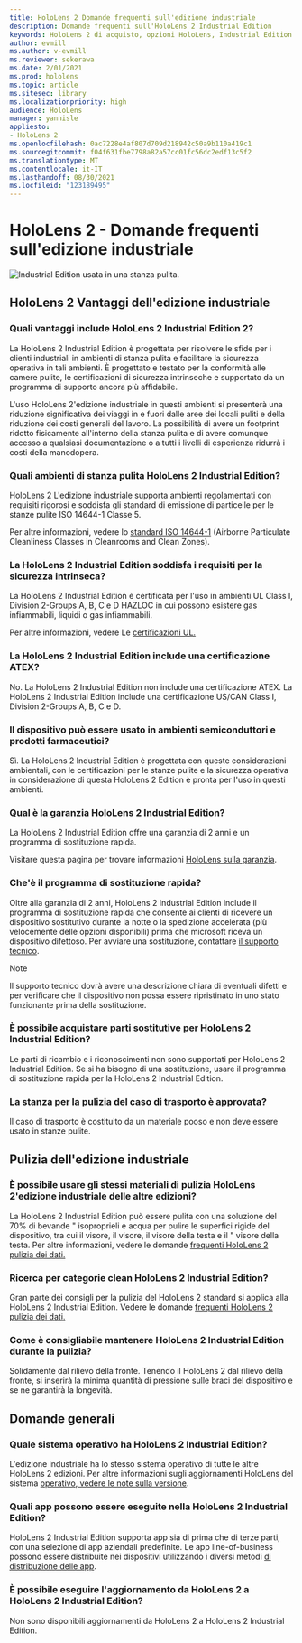 ```yaml
---
title: HoloLens 2 Domande frequenti sull'edizione industriale
description: Domande frequenti sull'HoloLens 2 Industrial Edition
keywords: HoloLens 2 di acquisto, opzioni HoloLens, Industrial Edition
author: evmill
ms.author: v-evmill
ms.reviewer: sekerawa
ms.date: 2/01/2021
ms.prod: hololens
ms.topic: article
ms.sitesec: library
ms.localizationpriority: high
audience: HoloLens
manager: yannisle
appliesto:
- HoloLens 2
ms.openlocfilehash: 0ac7228e4af807d709d218942c50a9b110a419c1
ms.sourcegitcommit: f04f631fbe7798a82a57cc01fc56dc2edf13c5f2
ms.translationtype: MT
ms.contentlocale: it-IT
ms.lasthandoff: 08/30/2021
ms.locfileid: "123189495"
---
```

# <a name="hololens-2---industrial-edition-faq"></a>HoloLens 2 - Domande frequenti sull'edizione industriale

![Industrial Edition usata in una stanza pulita.](./images/industrial-sku-with-remote-assist.png)

## <a name="hololens-2-industrial-edition-benefits"></a>HoloLens 2 Vantaggi dell'edizione industriale

### <a name="what-benefits-does-hololens-2-industrial-edition-2-include"></a>Quali vantaggi include HoloLens 2 Industrial Edition 2?

La HoloLens 2 Industrial Edition è progettata per risolvere le sfide per i clienti industriali in ambienti di stanza pulita e facilitare la sicurezza operativa in tali ambienti. È progettato e testato per la conformità alle camere pulite, le certificazioni di sicurezza intrinseche e supportato da un programma di supporto ancora più affidabile.

L'uso HoloLens 2'edizione industriale in questi ambienti si presenterà una riduzione significativa dei viaggi in e fuori dalle aree dei locali puliti e della riduzione dei costi generali del lavoro. La possibilità di avere un footprint ridotto fisicamente all'interno della stanza pulita e di avere comunque accesso a qualsiasi documentazione o a tutti i livelli di esperienza ridurrà i costi della manodopera.

### <a name="what-clean-room-environments-does-hololens-2-industrial-edition-support"></a>Quali ambienti di stanza pulita HoloLens 2 Industrial Edition?

HoloLens 2 L'edizione industriale supporta ambienti regolamentati con requisiti rigorosi e soddisfa gli standard di emissione di particelle per le stanze pulite ISO 14644-1 Classe 5.

Per altre informazioni, vedere lo [standard ISO 14644-1](https://www.iso.org/standard/53394.html) (Airborne Particulate Cleanliness Classes in Cleanrooms and Clean Zones).

### <a name="does-hololens-2-industrial-edition-meet-requirements-for-intrinsic-safety"></a>La HoloLens 2 Industrial Edition soddisfa i requisiti per la sicurezza intrinseca?

La HoloLens 2 Industrial Edition è certificata per l'uso in ambienti UL Class I, Division 2-Groups A, B, C e D HAZLOC in cui possono esistere gas infiammabili, liquidi o gas infiammabili.

Per altre informazioni, vedere Le [certificazioni UL.](https://www.ul.com/services/ul-and-c-ul-hazardous-areas-certification-north-america?csrf-token=CIwNZNlR4XbisJF39I8yWnWX9wX4WFoz&amp;Search=UL+Class+I%2C+Dev+2+&amp;search-submit=Search)

### <a name="does-the-hololens-2-industrial-edition-hold-an-atex-certification"></a>La HoloLens 2 Industrial Edition include una certificazione ATEX?

No. La HoloLens 2 Industrial Edition non include una certificazione ATEX. La HoloLens 2 Industrial Edition include una certificazione US/CAN Class I, Division 2-Groups A, B, C e D.

### <a name="can-the-device-be-used-in-semiconductor-and-pharmaceutical-environments"></a>Il dispositivo può essere usato in ambienti semiconduttori e prodotti farmaceutici?

Sì. La HoloLens 2 Industrial Edition è progettata con queste considerazioni ambientali, con le certificazioni per le stanze pulite e la sicurezza operativa in considerazione di questa HoloLens 2 Edition è pronta per l'uso in questi ambienti.

### <a name="what-is-the-hololens-2-industrial-edition-warranty"></a>Qual è la garanzia HoloLens 2 Industrial Edition?

La HoloLens 2 Industrial Edition offre una garanzia di 2 anni e un programma di sostituzione rapida.

Visitare questa pagina per trovare informazioni [HoloLens sulla garanzia](https://support.microsoft.com/warranty).

### <a name="what39s-the-rapid-replacement-program"></a>Che&#39;è il programma di sostituzione rapida?

Oltre alla garanzia di 2 anni, HoloLens 2 Industrial Edition include il programma di sostituzione rapida che consente ai clienti di ricevere un dispositivo sostitutivo durante la notte o la spedizione accelerata (più velocemente delle opzioni disponibili) prima che microsoft riceva un dispositivo difettoso. Per avviare una sostituzione, contattare [il supporto tecnico](https://aka.ms/hololenssupport).

> [!NOTE]
> Il supporto tecnico dovrà avere una descrizione chiara di eventuali difetti e per verificare che il dispositivo non possa essere ripristinato in uno stato funzionante prima della sostituzione.

### <a name="can-i-purchase-replacement-parts-for-hololens-2-industrial-edition"></a>È possibile acquistare parti sostitutive per HoloLens 2 Industrial Edition?

Le parti di ricambio e i riconoscimenti non sono supportati per HoloLens 2 Industrial Edition. Se si ha bisogno di una sostituzione, usare il programma di sostituzione rapida per la HoloLens 2 Industrial Edition.

### <a name="is-the-carrying-case-clean-room-approved"></a>La stanza per la pulizia del caso di trasporto è approvata?

Il caso di trasporto è costituito da un materiale pooso e non deve essere usato in stanze pulite.

## <a name="cleaning-the-industrial-edition"></a>Pulizia dell'edizione industriale

### <a name="can-i-use-the-same-cleaning-materials-for-hololens-2-industrial-edition-as-the-other-editions"></a>È possibile usare gli stessi materiali di pulizia HoloLens 2'edizione industriale delle altre edizioni?

La HoloLens 2 Industrial Edition può essere pulita con una soluzione del 70% di bevande &quot; isoproprieli e acqua per pulire le superfici rigide del dispositivo, tra cui il visore, il visore, il visore della testa e il &quot; visore della testa. Per altre informazioni, vedere le domande [frequenti HoloLens 2 pulizia dei dati.](/hololens/hololens2-maintenance)

### <a name="how-do-i-clean-hololens-2-industrial-edition"></a>Ricerca per categorie clean HoloLens 2 Industrial Edition?

Gran parte dei consigli per la pulizia del HoloLens 2 standard si applica alla HoloLens 2 Industrial Edition. Vedere le domande [frequenti HoloLens 2 pulizia dei dati.](/hololens/hololens2-maintenance)

### <a name="how-should-i-hold-hololens-2-industrial-edition-when-cleaning-it"></a>Come è consigliabile mantenere HoloLens 2 Industrial Edition durante la pulizia?

Solidamente dal rilievo della fronte. Tenendo il HoloLens 2 dal rilievo della fronte, si inserirà la minima quantità di pressione sulle braci del dispositivo e se ne garantirà la longevità.

## <a name="general-questions"></a>Domande generali

### <a name="what-operating-system-does-the-hololens-2-industrial-edition-have"></a>Quale sistema operativo ha HoloLens 2 Industrial Edition?

L'edizione industriale ha lo stesso sistema operativo di tutte le altre HoloLens 2 edizioni. Per altre informazioni sugli aggiornamenti HoloLens del sistema [operativo, vedere le note sulla versione](hololens-release-notes.md).

### <a name="what-apps-can-run-on-the-hololens-2-industrial-edition"></a>Quali app possono essere eseguite nella HoloLens 2 Industrial Edition?

HoloLens 2 Industrial Edition supporta app sia di prima che di terze parti, con una selezione di app aziendali predefinite. Le app line-of-business possono essere distribuite nei dispositivi utilizzando i diversi metodi  [di distribuzione delle app](/hololens/app-deploy-overview).

### <a name="can-i-upgrade-from-hololens-2-to-hololens-2-industrial-edition"></a>È possibile eseguire l'aggiornamento da HoloLens 2 a HoloLens 2 Industrial Edition?

Non sono disponibili aggiornamenti da HoloLens 2 a HoloLens 2 Industrial Edition.
